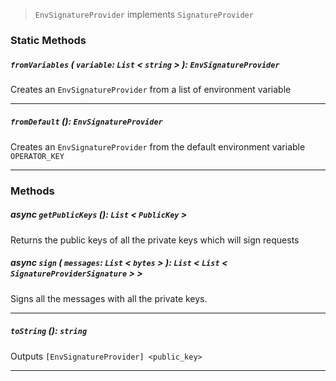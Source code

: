 > `EnvSignatureProvider` implements `SignatureProvider`

### Static Methods

##### `fromVariables` ( `variable`: `List` < `string` > ): `EnvSignatureProvider`

Creates an `EnvSignatureProvider` from a list of environment variable

---

##### `fromDefault` (): `EnvSignatureProvider`

Creates an `EnvSignatureProvider` from the default environment variable `OPERATOR_KEY`

---

### Methods

##### async `getPublicKeys` (): `List` < `PublicKey` >

Returns the public keys of all the private keys which will sign requests

##### async `sign` ( `messages`: `List` < `bytes` > ): `List` < `List` < `SignatureProviderSignature` > >

Signs all the messages with all the private keys.

---

##### `toString` (): `string`

Outputs `[EnvSignatureProvider] <public_key>`

---
